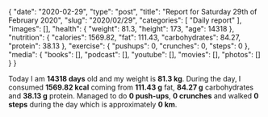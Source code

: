 {
    "date": "2020-02-29",
    "type": "post",
    "title": "Report for Saturday 29th of February 2020",
    "slug": "2020\/02\/29",
    "categories": [
        "Daily report"
    ],
    "images": [],
    "health": {
        "weight": 81.3,
        "height": 173,
        "age": 14318
    },
    "nutrition": {
        "calories": 1569.82,
        "fat": 111.43,
        "carbohydrates": 84.27,
        "protein": 38.13
    },
    "exercise": {
        "pushups": 0,
        "crunches": 0,
        "steps": 0
    },
    "media": {
        "books": [],
        "podcast": [],
        "youtube": [],
        "movies": [],
        "photos": []
    }
}

Today I am <strong>14318 days</strong> old and my weight is <strong>81.3 kg</strong>. During the day, I consumed <strong>1569.82 kcal</strong> coming from <strong>111.43 g</strong> fat, <strong>84.27 g</strong> carbohydrates and <strong>38.13 g</strong> protein. Managed to do <strong>0 push-ups</strong>, <strong>0 crunches</strong> and walked <strong>0 steps</strong> during the day which is approximately <strong>0 km</strong>.